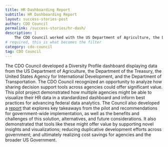 ```yaml
---
title: HR Dashboarding Report
subtitle: HR Dashboarding Report
layout: success-stories-post
author: CDO Council
permalink: /success-stories/hr-dash/
description: |
    The CDO Council worked with the US Department of Agriculture, the Department of the Treasury, the United States Agency for International Development, and the Department of Transportation to develop a Diversity Profile Dashboard and a <a href="https://resources.data.gov/resources/CDO_HR_Dashboard/">report</a> to explore the value of shared HR decision support across agencies.
# required, this is what becomes the filter
category: cdo-council
tag: CDO Council
---
```


The CDO Council developed a Diversity Profile dashboard displaying data from the US Department of Agriculture, the Department of the Treasury, the United States Agency for International Development, and the Department of Transportation. The CDO Council recognized an opportunity to analyze how sharing decision support tools across agencies could offer significant value. This pilot project demonstrated how multiple agencies might be able to visualize their HR data in a standardized dashboard and inform best practices for advancing federal data analytics. The Council also developed a <a href="https://resources.data.gov/resources/CDO_HR_Dashboard/">report</a> that explores key takeaways from the pilot and recommendations for government-wide implementation, as well as the benefits and challenges of this solution, alternatives, and future considerations. It also demonstrated that tools like these might offer value by supporting novel insights and visualizations; reducing duplicative development efforts across government; and ultimately realizing cost savings for agencies and the broader US Government.